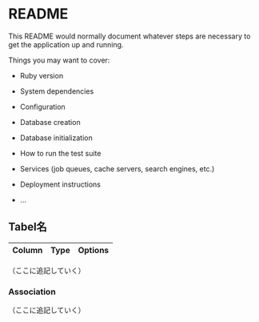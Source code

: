 # README

This README would normally document whatever steps are necessary to get the
application up and running.

Things you may want to cover:

* Ruby version

* System dependencies

* Configuration

* Database creation

* Database initialization

* How to run the test suite

* Services (job queues, cache servers, search engines, etc.)

* Deployment instructions

* ...
## Tabel名

|Column|Type|Options|
|------|----|-------|
（ここに追記していく）


### Association
（ここに追記していく）